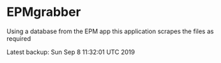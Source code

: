 # EPMgrabber
Using a database from the EPM app this application scrapes the files as required


Latest backup: Sun Sep 8 11:32:01 UTC 2019
